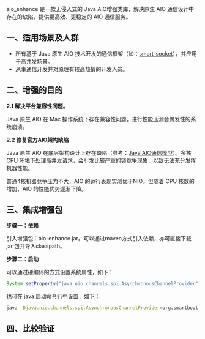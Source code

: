 
aio_enhance 是一款无侵入式的 Java AIO增强类库，解决原生 AIO 通信设计中存在的缺陷，提供更高效、更稳定的 AIO 通信服务。

## 一、适用场景及人群

- 所有基于 Java 原生 AIO 技术开发的通信框架（如：[smart-socket](https://gitee.com/smartboot/smart-socket)），并应用于高并发场景。
- 从事通信开发并对原理有较高热情的开发人员。

## 二、增强的目的

**2.1 解决平台兼容性问题。**

Java 原生 AIO 在 Mac 操作系统下存在兼容性问题，进行性能压测会偶发性的系统崩溃。

**2.2 修复官方AIO架构缺陷**

 Java 原生 AIO 在底层架构设计上存在缺陷（参考：[Java AIO通信模型](http://openjdk.java.net/projects/nio/resources/AsynchronousIo.html)）。多核 CPU 环境下处理高并发请求，会引发比较严重的锁竞争现象，以致无法充分发挥机器性能。

普通4核机器竞争压力不大，AIO 的运行表现实测优于NIO。但随着 CPU 核数的增加，AIO 的性能优势逐渐下降。

## 三、集成增强包

**步骤一：依赖**

引入增强包：aio-enhance.jar。可以通过maven方式引入依赖，亦可直接下载 jar 包并导入classpath。

**步骤二：启动**

可以通过硬编码的方式设置系统属性，如下：

```java
System.setProperty("java.nio.channels.spi.AsynchronousChannelProvider", "org.smartboot.aio.EnhanceAsynchronousChannelProvider");
```

也可在 java 启动命令行中设置，如下：

```bash
java -Djava.nio.channels.spi.AsynchronousChannelProvider=org.smartboot.aio.EnhanceAsynchronousChannelProvider xxx.jar
```

## 四、比较验证

